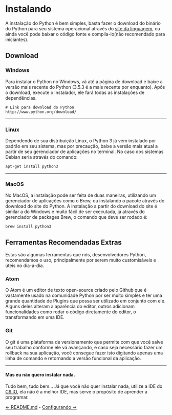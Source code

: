 # Instalando

A instalação do Python é bem simples, basta fazer o download do binário do Python para seu sistema operacional através do [site da linguagem](http://www.python.org/download/), ou ainda você pode baixar o código fonte e compila-lo(não recomendado para iniciantes).

## Download
### Windows

Para instalar o Python no Windows, vá até a página de download e baixe a versão mais recente do Python (3.5.3 é a mais recente por enquanto). Após o download, execute o instalador, ele fará todas as instalações de dependências.
```
# Link para download do Python
http://www.python.org/download/
```

---
### Linux

Dependendo de sua distribuição Linux, o Python 3 já vem instalado por padrão em seu sistema, mas por precaução, baixe a versão mais atual a partir de seu gerenciador de aplicações no terminal. No caso dos sistemas Debian seria através do comando:

```
apt-get install python3
```

---
### MacOS

No MacOS, a instalação pode ser feita de duas maneiras, utilizando um gerenciador de aplicações como o Brew, ou instalando o pacote através do download do site do Python. A instalação a partir do download do site é similar a do Windows e muito fácil de ser executada, já através do gerenciador de packages Brew, o comando que deve ser rodado é:

```
brew install python3
```

## Ferramentas Recomendadas Extras

Estas são algumas ferramentas que nós, desenvolvedores Python, recomendamos o uso, principalmente por serem muito customisáveis e úteis no dia-a-dia.

### Atom

O Atom é um editor de texto open-source criado pelo Github que é vastamente usado na comunidade Python por ser muito simples e ter uma grande quantidade de Plugins que possa ser utilizado em conjunto com ele. Alguns deles alteram a aparência do editor, outros adicionam funcionalidades como rodar o código diretamente do editor, o transformando em uma IDE. 

### Git

O git é uma plataforma de versionamento que permite com que você salve seu trabalho conforme ele vá avançando, e caso seja necessário fazer um rollback na sua aplicação, você consegue fazer isto digitando apenas uma linha de comando e retornando a versão funcional da aplicação.

---
#### Mas eu não quero instalar nada.

Tudo bem, tudo bem... Já que você não quer instalar nada, utilize a IDE do [C9.IO](http://c9.io), ela não é a melhor IDE, mas serve o propósito de aprender a programar.


[<- README.md](README.md) - [Configurando ->](configurando.md)
